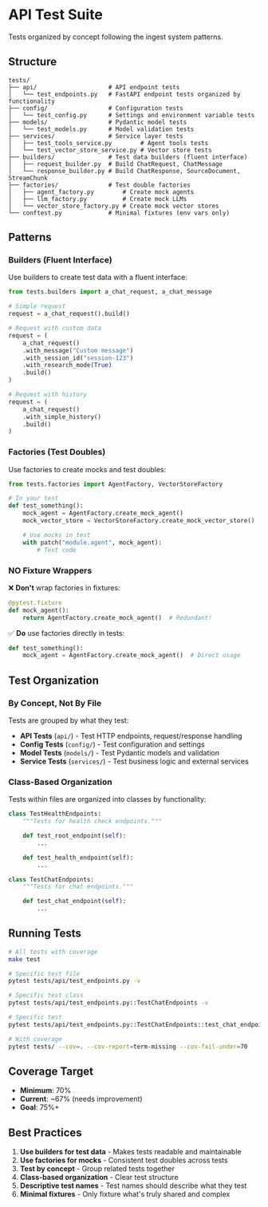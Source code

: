 # API Test Suite

Tests organized by concept following the ingest system patterns.

## Structure

```
tests/
├── api/                    # API endpoint tests
│   └── test_endpoints.py   # FastAPI endpoint tests organized by functionality
├── config/                 # Configuration tests
│   └── test_config.py      # Settings and environment variable tests
├── models/                 # Pydantic model tests
│   └── test_models.py      # Model validation tests
├── services/               # Service layer tests
│   ├── test_tools_service.py        # Agent tools tests
│   └── test_vector_store_service.py # Vector store tests
├── builders/               # Test data builders (fluent interface)
│   ├── request_builder.py  # Build ChatRequest, ChatMessage
│   └── response_builder.py # Build ChatResponse, SourceDocument, StreamChunk
├── factories/              # Test double factories
│   ├── agent_factory.py        # Create mock agents
│   ├── llm_factory.py          # Create mock LLMs
│   └── vector_store_factory.py # Create mock vector stores
└── conftest.py             # Minimal fixtures (env vars only)
```

## Patterns

### Builders (Fluent Interface)
Use builders to create test data with a fluent interface:

```python
from tests.builders import a_chat_request, a_chat_message

# Simple request
request = a_chat_request().build()

# Request with custom data
request = (
    a_chat_request()
    .with_message("Custom message")
    .with_session_id("session-123")
    .with_research_mode(True)
    .build()
)

# Request with history
request = (
    a_chat_request()
    .with_simple_history()
    .build()
)
```

### Factories (Test Doubles)
Use factories to create mocks and test doubles:

```python
from tests.factories import AgentFactory, VectorStoreFactory

# In your test
def test_something():
    mock_agent = AgentFactory.create_mock_agent()
    mock_vector_store = VectorStoreFactory.create_mock_vector_store()

    # Use mocks in test
    with patch("module.agent", mock_agent):
        # Test code
```

### NO Fixture Wrappers
❌ **Don't** wrap factories in fixtures:
```python
@pytest.fixture
def mock_agent():
    return AgentFactory.create_mock_agent()  # Redundant!
```

✅ **Do** use factories directly in tests:
```python
def test_something():
    mock_agent = AgentFactory.create_mock_agent()  # Direct usage
```

## Test Organization

### By Concept, Not By File
Tests are grouped by what they test:

- **API Tests** (`api/`) - Test HTTP endpoints, request/response handling
- **Config Tests** (`config/`) - Test configuration and settings
- **Model Tests** (`models/`) - Test Pydantic models and validation
- **Service Tests** (`services/`) - Test business logic and external services

### Class-Based Organization
Tests within files are organized into classes by functionality:

```python
class TestHealthEndpoints:
    """Tests for health check endpoints."""

    def test_root_endpoint(self):
        ...

    def test_health_endpoint(self):
        ...

class TestChatEndpoints:
    """Tests for chat endpoints."""

    def test_chat_endpoint(self):
        ...
```

## Running Tests

```bash
# All tests with coverage
make test

# Specific test file
pytest tests/api/test_endpoints.py -v

# Specific test class
pytest tests/api/test_endpoints.py::TestChatEndpoints -v

# Specific test
pytest tests/api/test_endpoints.py::TestChatEndpoints::test_chat_endpoint -v

# With coverage
pytest tests/ --cov=. --cov-report=term-missing --cov-fail-under=70
```

## Coverage Target

- **Minimum**: 70%
- **Current**: ~67% (needs improvement)
- **Goal**: 75%+

## Best Practices

1. **Use builders for test data** - Makes tests readable and maintainable
2. **Use factories for mocks** - Consistent test doubles across tests
3. **Test by concept** - Group related tests together
4. **Class-based organization** - Clear test structure
5. **Descriptive test names** - Test names should describe what they test
6. **Minimal fixtures** - Only fixture what's truly shared and complex
